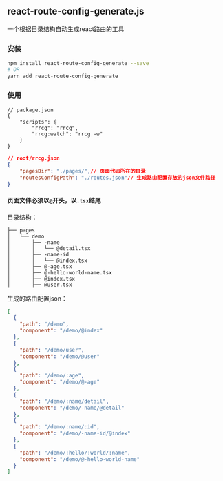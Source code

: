 ## react-route-config-generate.js

一个根据目录结构自动生成react路由的工具

### 安装

```bash
npm install react-route-config-generate --save
# OR
yarn add react-route-config-generate
```

### 使用

```
// package.json
{
    "scripts": {
		"rrcg": "rrcg",
		"rrcg:watch": "rrcg -w"
	}
}
```

```json
// root/rrcg.json
{
    "pagesDir": "./pages/",// 页面代码所在的目录
    "routesConfigPath": "./routes.json"// 生成路由配置存放的json文件路径
}
```

#### 页面文件必须以`@`开头，以`.tsx`结尾



目录结构：

```
├── pages
│   └── demo
│       ├── -name
│       │   └── @detail.tsx
│       ├── -name-id
│       │   └── @index.tsx
│       ├── @-age.tsx
│       ├── @-hello-world-name.tsx
│       ├── @index.tsx
│       ├── @user.tsx
```



生成的路由配置json：

```json
[
  {
    "path": "/demo",
    "component": "/demo/@index"
  },
  {
    "path": "/demo/user",
    "component": "/demo/@user"
  },
  {
    "path": "/demo/:age",
    "component": "/demo/@-age"
  },
  {
    "path": "/demo/:name/detail",
    "component": "/demo/-name/@detail"
  },
  {
    "path": "/demo/:name/:id",
    "component": "/demo/-name-id/@index"
  },
  {
    "path": "/demo/:hello/:world/:name",
    "component": "/demo/@-hello-world-name"
  }
]
```


